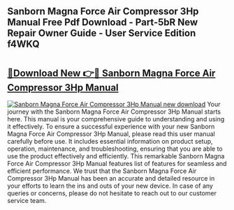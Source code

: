 ## Sanborn Magna Force Air Compressor 3Hp Manual Free Pdf Download - Part-5bR New Repair Owner Guide - User Service Edition f4WKQ

# <h2><a href="http://bc53988.oget.top/?id=Sanborn+Magna+Force+Air+Compressor+3Hp+Manual">🔗Download New 👉🔴 Sanborn Magna Force Air Compressor 3Hp Manual</a></h2>

[![Sanborn Magna Force Air Compressor 3Hp Manual new download](https://i.imgur.com/5g1atiW.png)](http://bc53988.oget.top/?id=Sanborn+Magna+Force+Air+Compressor+3Hp+Manual)
Your journey with the Sanborn Magna Force Air Compressor 3Hp Manual starts here. This manual is your comprehensive guide to understanding and using it effectively. To ensure a successful experience with your new Sanborn Magna Force Air Compressor 3Hp Manual, please read this user manual carefully before use. It includes essential information on product setup, operation, maintenance, and troubleshooting, ensuring that you are able to use the product effectively and efficiently. This remarkable Sanborn Magna Force Air Compressor 3Hp Manual features list of features for seamless and efficient performance. We trust that the Sanborn Magna Force Air Compressor 3Hp Manual has been an accurate and detailed resource in your efforts to learn the ins and outs of your new device. In case of any queries or concerns, please do not hesitate to reach out to our customer service team.
